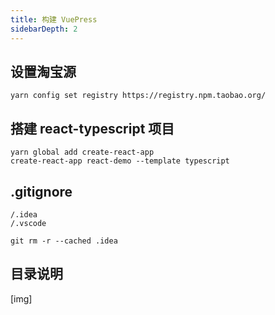 ```yaml
---
title: 构建 VuePress
sidebarDepth: 2
---
```


## 设置淘宝源

```
yarn config set registry https://registry.npm.taobao.org/

```

## 搭建 react-typescript 项目

```
yarn global add create-react-app
create-react-app react-demo --template typescript
```

## .gitignore

```
/.idea
/.vscode
```

```
git rm -r --cached .idea
```

## 目录说明

[img]
